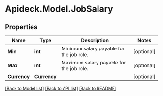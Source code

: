 # Apideck.Model.JobSalary

## Properties

Name | Type | Description | Notes
------------ | ------------- | ------------- | -------------
**Min** | **int** | Minimum salary payable for the job role. | [optional] 
**Max** | **int** | Maximum salary payable for the job role. | [optional] 
**Currency** | **Currency** |  | [optional] 

[[Back to Model list]](../README.md#documentation-for-models) [[Back to API list]](../README.md#documentation-for-api-endpoints) [[Back to README]](../README.md)

